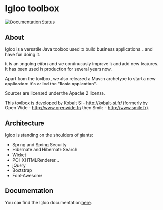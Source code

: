 Igloo toolbox
===================

[![Documentation Status](https://readthedocs.org/projects/igloo-doc/badge/?version=latest)](http://igloo-doc.readthedocs.io/en/latest/?badge=latest)

About
-----

Igloo is a versatile Java toolbox used to build business applications... and have fun doing it.

It is an ongoing effort and we continuously improve it and add new features. It has been used in production for several years now.

Apart from the toolbox, we also released a Maven archetype to start a new application: it's called the "Basic application".

Sources are licensed under the Apache 2 license.

This toolbox is developed by Kobalt SI - http://kobalt-si.fr/ (formerly by Open Wide - http://www.openwide.fr/ then Smile - http://www.smile.fr).

Architecture
------------

Igloo is standing on the shoulders of giants:
- Spring and Spring Security
- Hibernate and Hibernate Search
- Wicket
- POI, XHTMLRenderer...
- jQuery
- Bootstrap
- Font-Awesome

Documentation
-------------

You can find the Igloo documentation [here](http://igloo-doc.readthedocs.io/en/latest/index.html).
